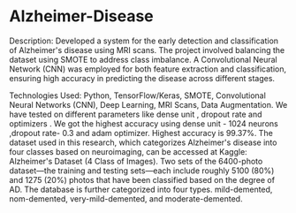 # Alzheimer-Disease

Description: Developed a system for the early detection and classification of Alzheimer's disease using MRI scans. The project involved balancing the dataset using SMOTE to address class imbalance. A Convolutional Neural Network (CNN) was employed for both feature extraction and classification, ensuring high accuracy in predicting the disease across different stages.

Technologies Used: Python, TensorFlow/Keras, SMOTE, Convolutional Neural Networks (CNN), Deep Learning, MRI Scans, Data Augmentation.
We have tested on different parameters like dense unit , dropout rate and optimizers . We got the highest accuracy using dense unit - 1024 neurons ,dropout rate- 0.3 and adam optimizer.
Highest accuracy is 99.37%.
The dataset used in this research, which categorizes Alzheimer's disease into four classes based on neuroimaging, can be accessed at Kaggle: Alzheimer's Dataset (4 Class of Images).
Two sets of the 6400-photo dataset—the training and testing sets—each include roughly 5100 (80%) and 1275 (20%) photos that have been classified based on the degree of AD. The database is further categorized into four types. mild-demented, nom-demented, very-mild-demented, and moderate-demented.

